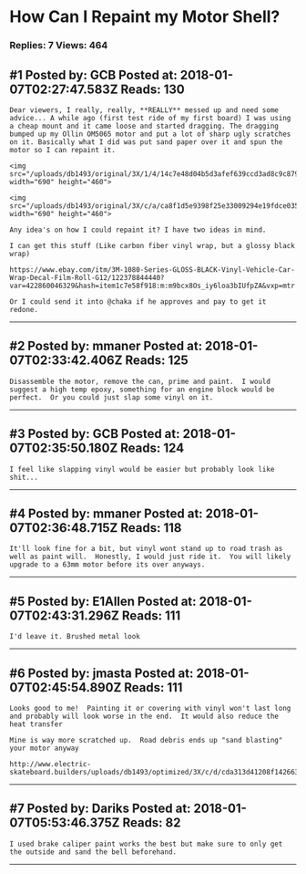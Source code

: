 # How Can I Repaint my Motor Shell?

### Replies: 7 Views: 464

## \#1 Posted by: GCB Posted at: 2018-01-07T02:27:47.583Z Reads: 130

```
Dear viewers, I really, really, **REALLY** messed up and need some advice... A while ago (first test ride of my first board) I was using a cheap mount and it came loose and started dragging. The dragging bumped up my Ollin OM5065 motor and put a lot of sharp ugly scratches on it. Basically what I did was put sand paper over it and spun the motor so I can repaint it. 

<img src="/uploads/db1493/original/3X/1/4/14c7e48d04b5d3afef639ccd3ad8c9c879e37936.JPG" width="690" height="460">

<img src="/uploads/db1493/original/3X/c/a/ca8f1d5e9398f25e33009294e19fdce0355b33d2.JPG" width="690" height="460">

Any idea's on how I could repaint it? I have two ideas in mind.

I can get this stuff (Like carbon fiber vinyl wrap, but a glossy black wrap) 

https://www.ebay.com/itm/3M-1080-Series-GLOSS-BLACK-Vinyl-Vehicle-Car-Wrap-Decal-Film-Roll-G12/122378844440?var=422860046329&hash=item1c7e58f918:m:m9bcx8Os_iy6loa3bIUfpZA&vxp=mtr

Or I could send it into @chaka if he approves and pay to get it redone.
```

---
## \#2 Posted by: mmaner Posted at: 2018-01-07T02:33:42.406Z Reads: 125

```
Disassemble the motor, remove the can, prime and paint.  I would suggest a high temp epoxy, something for an engine block would be perfect.  Or you could just slap some vinyl on it.
```

---
## \#3 Posted by: GCB Posted at: 2018-01-07T02:35:50.180Z Reads: 124

```
I feel like slapping vinyl would be easier but probably look like shit...
```

---
## \#4 Posted by: mmaner Posted at: 2018-01-07T02:36:48.715Z Reads: 118

```
It'll look fine for a bit, but vinyl wont stand up to road trash as well as paint will.  Honestly, I would just ride it.  You will likely upgrade to a 63mm motor before its over anyways.
```

---
## \#5 Posted by: E1Allen Posted at: 2018-01-07T02:43:31.296Z Reads: 111

```
I'd leave it. Brushed metal look
```

---
## \#6 Posted by: jmasta Posted at: 2018-01-07T02:45:54.890Z Reads: 111

```
Looks good to me!  Painting it or covering with vinyl won't last long and probably will look worse in the end.  It would also reduce the heat transfer

Mine is way more scratched up.  Road debris ends up "sand blasting" your motor anyway

http://www.electric-skateboard.builders/uploads/db1493/optimized/3X/c/d/cda313d41208f142663c8ef0044a865dfa3df62a_1_666x500.JPG
```

---
## \#7 Posted by: Dariks Posted at: 2018-01-07T05:53:46.375Z Reads: 82

```
I used brake caliper paint works the best but make sure to only get the outside and sand the bell beforehand.
```

---
